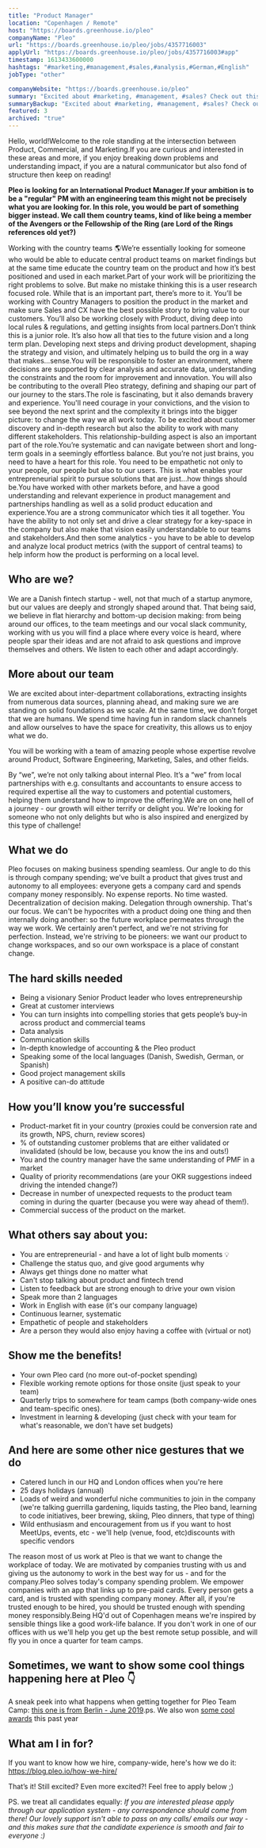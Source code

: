 ```yaml
---
title: "Product Manager"
location: "Copenhagen / Remote"
host: "https://boards.greenhouse.io/pleo"
companyName: "Pleo"
url: "https://boards.greenhouse.io/pleo/jobs/4357716003"
applyUrl: "https://boards.greenhouse.io/pleo/jobs/4357716003#app"
timestamp: 1613433600000
hashtags: "#marketing,#management,#sales,#analysis,#German,#English"
jobType: "other"

companyWebsite: "https://boards.greenhouse.io/pleo"
summary: "Excited about #marketing, #management, #sales? Check out this job post!"
summaryBackup: "Excited about #marketing, #management, #sales? Check out this job post!"
featured: 3
archived: "true"
---
```



Hello, world!Welcome to the role standing at the intersection between Product, Commercial, and Marketing.If you are curious and interested in these areas and more, if you enjoy breaking down problems and understanding impact, if you are a natural communicator but also fond of structure then keep on reading!

**Pleo is looking for an International Product Manager.If your ambition is to be a "regular" PM with an engineering team this might not be precisely what you are looking for. In this role, you would be part of something bigger instead. We call them country teams, kind of like being a member of the Avengers or the Fellowship of the Ring (are Lord of the Rings references old yet?)**

Working with the country teams 🌎We’re essentially looking for someone who would be able to educate central product teams on market findings but at the same time educate the country team on the product and how it’s best positioned and used in each market.Part of your work will be prioritizing the right problems to solve. But make no mistake thinking this is a user research focused role. While that is an important part, there’s more to it. You’ll be working with Country Managers to position the product in the market and make sure Sales and CX have the best possible story to bring value to our customers. You’ll also be working closely with Product, diving deep into local rules & regulations, and getting insights from local partners.Don’t think this is a junior role. It’s also how all that ties to the future vision and a long term plan. Developing next steps and driving product development, shaping the strategy and vision, and ultimately helping us to build the org in a way that makes...sense.You will be responsible to foster an environment, where decisions are supported by clear analysis and accurate data, understanding the constraints and the room for improvement and innovation. You will also be contributing to the overall Pleo strategy, defining and shaping our part of our journey to the stars.The role is fascinating, but it also demands bravery and experience. You'll need courage in your convictions, and the vision to see beyond the next sprint and the complexity it brings into the bigger picture: to change the way we all work today. To be excited about customer discovery and in-depth research but also the ability to work with many different stakeholders. This relationship-building aspect is also an important part of the role.You’re systematic and can navigate between short and long-term goals in a seemingly effortless balance. But you’re not just brains, you need to have a heart for this role. You need to be empathetic not only to your people, our people but also to our users. This is what enables your entrepreneurial spirit to pursue solutions that are just...how things should be.You have worked with other markets before, and have a good understanding and relevant experience in product management and partnerships handling as well as a solid product education and experience.You are a strong communicator which ties it all together. You have the ability to not only set and drive a clear strategy for a key-space in the company but also make that vision easily understandable to our teams and stakeholders.And then some analytics - you have to be able to develop and analyze local product metrics (with the support of central teams) to help inform how the product is performing on a local level.

## Who are we?

We are a Danish fintech startup - well, not that much of a startup anymore, but our values are deeply and strongly shaped around that. That being said, we believe in flat hierarchy and bottom-up decision making: from being around our offices, to the team meetings and our vocal slack community, working with us you will find a place where every voice is heard, where people spar their ideas and are not afraid to ask questions and improve themselves and others. We listen to each other and adapt accordingly.

## More about our team

We are excited about inter-department collaborations, extracting insights from numerous data sources, planning ahead, and making sure we are standing on solid foundations as we scale. At the same time, we don’t forget that we are humans. We spend time having fun in random slack channels and allow ourselves to have the space for creativity, this allows us to enjoy what we do.

You will be working with a team of amazing people whose expertise revolve around Product, Software Engineering, Marketing, Sales, and other fields.

By “we”, we’re not only talking about internal Pleo. It’s a “we” from local partnerships with e.g. consultants and accountants to ensure access to required expertise all the way to customers and potential customers, helping them understand how to improve the offering.We are on one hell of a journey - our growth will either terrify or delight you. We're looking for someone who not only delights but who is also inspired and energized by this type of challenge!

## What we do

Pleo focuses on making business spending seamless. Our angle to do this is through company spending; we’ve built a product that gives trust and autonomy to all employees: everyone gets a company card and spends company money responsibly. No expense reports. No time wasted. Decentralization of decision making. Delegation through ownership. That's our focus. We can't be hypocrites with a product doing one thing and then internally doing another: so the future workplace permeates through the way we work. We certainly aren't perfect, and we're not striving for perfection. Instead, we're striving to be pioneers: we want our product to change workspaces, and so our own workspace is a place of constant change.

## The hard skills needed

*   Being a visionary Senior Product leader who loves entrepreneurship
*   Great at customer interviews
*   You can turn insights into compelling stories that gets people’s buy-in across product and commercial teams
*   Data analysis
*   Communication skills
*   In-depth knowledge of accounting & the Pleo product
*   Speaking some of the local languages (Danish, Swedish, German, or Spanish)
*   Good project management skills
*   A positive can-do attitude

## How you’ll know you’re successful

*   Product-market fit in your country (proxies could be conversion rate and its growth, NPS, churn, review scores)
*   % of outstanding customer problems that are either validated or invalidated (should be low, because you know the ins and outs!)
*   You and the country manager have the same understanding of PMF in a market
*   Quality of priority recommendations (are your OKR suggestions indeed driving the intended change?)
*   Decrease in number of unexpected requests to the product team coming in during the quarter (because you were way ahead of them!).
*   Commercial success of the product on the market.

## What others say about you:

*   You are entrepreneurial - and have a lot of light bulb moments 💡
*   Challenge the status quo, and give good arguments why
*   Always get things done no matter what
*   Can't stop talking about product and fintech trend
*   Listen to feedback but are strong enough to drive your own vision
*   Speak more than 2 languages
*   Work in English with ease (it's our company language)
*   Continuous learner, systematic
*   Empathetic of people and stakeholders
*   Are a person they would also enjoy having a coffee with (virtual or not)

## Show me the benefits!

*   Your own Pleo card (no more out-of-pocket spending)
*   Flexible working remote options for those onsite (just speak to your team)
*   Quarterly trips to somewhere for team camps (both company-wide ones and team-specific ones).
*   Investment in learning & developing (just check with your team for what's reasonable, we don't have set budgets)

## And here are some other nice gestures that we do

*   Catered lunch in our HQ and London offices when you're here
*   25 days holidays (annual)
*   Loads of weird and wonderful niche communities to join in the company (we're talking guerrilla gardening, liquids tasting, the Pleo band, learning to code initiatives, beer brewing, skiing, Pleo dinners, that type of thing)
*   Wild enthusiasm and encouragement from us if you want to host MeetUps, events, etc - we'll help (venue, food, etc)discounts with specific vendors

The reason most of us work at Pleo is that we want to change the workplace of today. We are motivated by companies trusting with us and giving us the autonomy to work in the best way for us - and for the company.Pleo solves today's company spending problem. We empower companies with an app that links up to pre-paid cards. Every person gets a card, and is trusted with spending company money. After all, if you're trusted enough to be hired, you should be trusted enough with spending money responsibly.Being HQ'd out of Copenhagen means we're inspired by sensible things like a good work-life balance. If you don't work in one of our offices with us we'll help you get up the best remote setup possible, and will fly you in once a quarter for team camps.

## Sometimes, we want to show some cool things happening here at Pleo 👇

A sneak peek into what happens when getting together for Pleo Team Camp: [this one is from Berlin - June 2019](https://youtu.be/Ooy0JCJzNzc).ps. We also won [some cool awards](https://blog.pleo.io/en/pleo-evolution) this past year

## What am I in for?

If you want to know how we hire, company-wide, here's how we do it: https://blog.pleo.io/how-we-hire/

That’s it! Still excited? Even more excited?! Feel free to apply below ;)

PS. we treat all candidates equally: _If you are interested please apply through our application system - any correspondence should come from there! Our lovely support isn't able to pass on any calls/ emails our way - and this makes sure that the candidate experience is smooth and fair to everyone :)_
